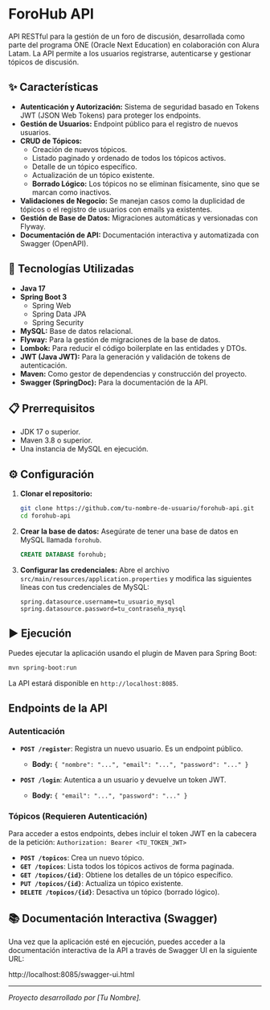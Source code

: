 # ForoHub API

API RESTful para la gestión de un foro de discusión, desarrollada como parte del programa ONE (Oracle Next Education) en colaboración con Alura Latam. La API permite a los usuarios registrarse, autenticarse y gestionar tópicos de discusión.

## ✨ Características

- **Autenticación y Autorización:** Sistema de seguridad basado en Tokens JWT (JSON Web Tokens) para proteger los endpoints.
- **Gestión de Usuarios:** Endpoint público para el registro de nuevos usuarios.
- **CRUD de Tópicos:**
  - Creación de nuevos tópicos.
  - Listado paginado y ordenado de todos los tópicos activos.
  - Detalle de un tópico específico.
  - Actualización de un tópico existente.
  - **Borrado Lógico:** Los tópicos no se eliminan físicamente, sino que se marcan como inactivos.
- **Validaciones de Negocio:** Se manejan casos como la duplicidad de tópicos o el registro de usuarios con emails ya existentes.
- **Gestión de Base de Datos:** Migraciones automáticas y versionadas con Flyway.
- **Documentación de API:** Documentación interactiva y automatizada con Swagger (OpenAPI).

## 🚀 Tecnologías Utilizadas

- **Java 17**
- **Spring Boot 3**
  - Spring Web
  - Spring Data JPA
  - Spring Security
- **MySQL:** Base de datos relacional.
- **Flyway:** Para la gestión de migraciones de la base de datos.
- **Lombok:** Para reducir el código boilerplate en las entidades y DTOs.
- **JWT (Java JWT):** Para la generación y validación de tokens de autenticación.
- **Maven:** Como gestor de dependencias y construcción del proyecto.
- **Swagger (SpringDoc):** Para la documentación de la API.

## 📋 Prerrequisitos

- JDK 17 o superior.
- Maven 3.8 o superior.
- Una instancia de MySQL en ejecución.

## ⚙️ Configuración

1.  **Clonar el repositorio:**
    ```bash
    git clone https://github.com/tu-nombre-de-usuario/forohub-api.git
    cd forohub-api
    ```

2.  **Crear la base de datos:**
    Asegúrate de tener una base de datos en MySQL llamada `forohub`.
    ```sql
    CREATE DATABASE forohub;
    ```

3.  **Configurar las credenciales:**
    Abre el archivo `src/main/resources/application.properties` y modifica las siguientes líneas con tus credenciales de MySQL:
    ```properties
    spring.datasource.username=tu_usuario_mysql
    spring.datasource.password=tu_contraseña_mysql
    ```

## ▶️ Ejecución

Puedes ejecutar la aplicación usando el plugin de Maven para Spring Boot:

```bash
mvn spring-boot:run
```

La API estará disponible en `http://localhost:8085`.

## Endpoints de la API

### Autenticación

- **`POST /register`**: Registra un nuevo usuario. Es un endpoint público.
  - **Body:** `{ "nombre": "...", "email": "...", "password": "..." }`

- **`POST /login`**: Autentica a un usuario y devuelve un token JWT.
  - **Body:** `{ "email": "...", "password": "..." }`

### Tópicos (Requieren Autenticación)

Para acceder a estos endpoints, debes incluir el token JWT en la cabecera de la petición:
`Authorization: Bearer <TU_TOKEN_JWT>`

- **`POST /topicos`**: Crea un nuevo tópico.
- **`GET /topicos`**: Lista todos los tópicos activos de forma paginada.
- **`GET /topicos/{id}`**: Obtiene los detalles de un tópico específico.
- **`PUT /topicos/{id}`**: Actualiza un tópico existente.
- **`DELETE /topicos/{id}`**: Desactiva un tópico (borrado lógico).

## 📚 Documentación Interactiva (Swagger)

Una vez que la aplicación esté en ejecución, puedes acceder a la documentación interactiva de la API a través de Swagger UI en la siguiente URL:

http://localhost:8085/swagger-ui.html

---
*Proyecto desarrollado por [Tu Nombre].*